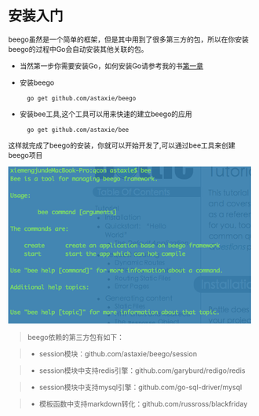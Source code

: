 # 安装入门
beego虽然是一个简单的框架，但是其中用到了很多第三方的包，所以在你安装beego的过程中Go会自动安装其他关联的包。

- 当然第一步你需要安装Go，如何安装Go请参考我的书[第一章](https://github.com/astaxie/build-web-application-with-golang/blob/master/ebook/01.1.md)

- 安装beego

		go get github.com/astaxie/beego
		
- 安装bee工具,这个工具可以用来快速的建立beego的应用

		go get github.com/astaxie/bee		

这样就完成了beego的安装，你就可以开始开发了,可以通过bee工具来创建beego项目

![](images/bee.png)

>beego依赖的第三方包有如下：

> - session模块：github.com/astaxie/beego/session

> - session模块中支持redis引擎：github.com/garyburd/redigo/redis

> - session模块中支持mysql引擎：github.com/go-sql-driver/mysql

> - 模板函数中支持markdown转化：github.com/russross/blackfriday